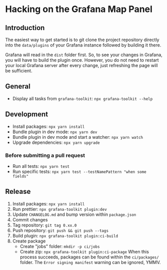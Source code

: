 # Hacking on the Grafana Map Panel

## Introduction
The easiest way to get started is to git clone the project repository 
directly into the `data/plugins` of your Grafana instance followed
by building it there.

Grafana will read in the `dist` folder first. So, to see your changes in 
Grafana, you will have to build the plugin once. However, you do not 
need to restart your local Grafana server after every change, just 
refreshing the page will be sufficient.

## General
- Display all tasks from `grafana-toolkit`: `npx grafana-toolkit --help`

## Development
- Install packages: `npx yarn install`
- Bundle plugin in dev mode: `npx yarn dev`
- Bundle plugin in dev mode and start a watcher: `npx yarn watch`
- Upgrade dependencies: `npx yarn upgrade`

### Before submitting a pull request
- Run all tests: `npx yarn test`
- Run specific tests: `npx yarn test --testNamePattern "when some fields"`

## Release
1. Install packages: `npx yarn install`
2. Run prettier: `npx grafana-toolkit plugin:dev`
3. Update `CHANGELOG.md` and bump version within `package.json`
4. Commit changes
5. Tag repository: `git tag 0.xx.0`
6. Push repository: `git push && git push --tags`
7. Build plugin: `npx grafana-toolkit plugin:ci-build`
8. Create package
   - Create "jobs" folder: `mkdir -p ci/jobs`
   - Create zip: `npx grafana-toolkit plugin:ci-package`
     When this process succeeds, packages can be found within the `ci/packages/` folder.
     The `Error signing manifest` warning can be ignored, YMMV.
